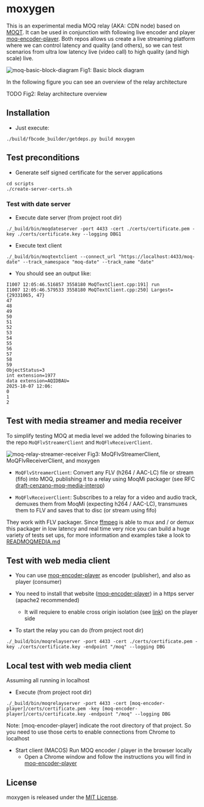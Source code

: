 # moxygen

This is an experimental media MOQ relay (AKA: CDN node) based on [MOQT](https://datatracker.ietf.org/doc/draft-ietf-moq-transport/). It can be used in conjunction with following live encoder and player [moq-encoder-player](https://github.com/facebookexperimental/moq-encoder-player). Both repos allows us create a live streaming platform where we can control latency and quality (and others), so we can test scenarios from ultra low latency live (video call) to high quality (and high scale) live.

![moq-basic-block-diagram](./pics/basic_block_diagram.png)
Fig1: Basic block diagram

In the following figure you can see an overview of the relay architecture

TODO
Fig2: Relay architecture overview

## Installation

- Just execute:
```
./build/fbcode_builder/getdeps.py build moxygen
```

## Test preconditions
- Generate self signed certificate for the server applications
```
cd scripts
./create-server-certs.sh
```

### Test with date server

- Execute date server (from project root dir)
```
./_build/bin/moqdateserver -port 4433 -cert ./certs/certificate.pem -key ./certs/certificate.key --logging DBG1
```

- Execute text client
```
./_build/bin/moqtextclient --connect_url "https://localhost:4433/moq-date" --track_namespace "moq-date" --track_name "date"
```

- You should see an output like:
```
I1007 12:05:46.516857 3558180 MoQTextClient.cpp:191] run
I1007 12:05:46.579533 3558180 MoQTextClient.cpp:250] Largest={29331065, 47}
47
48
49
50
51
52
53
54
55
56
57
58
59
ObjectStatus=3
int extension=1977
data extension=AQIDBAU=
2025-10-07 12:06:
0
1
2
```

## Test with media streamer and media receiver

To simplify testing MOQ at media level we added the following binaries to the repo `MoQFlvStreamerClient` and `MoQFlvReceiverClient`.

![moq-relay-streamer-receiver](./pics/moq_streamer_receiver.png)
Fig3: MoQFlvStreamerClient, MoQFlvReceiverClient, and moxygen

- `MoQFlvStreamerClient`: Convert any FLV (h264 / AAC-LC) file or stream (fifo) into MOQ, publishing it to a relay using MoqMi packager (see RFC [draft-cenzano-moq-media-interop](https://datatracker.ietf.org/doc/draft-cenzano-moq-media-interop/))

- `MoQFlvReceiverClient`: Subscribes to a relay for a video and audio track, demuxes them from MoqMi (expecting h264 / AAC-LC), transmuxes them to FLV and saves that to disc (or stream using fifo)

They work with FLV packager. Since [ffmpeg](https://www.ffmpeg.org/ffmpeg.html) is able to mux and / or demux this packager in low latency and real time very nice you can build a huge variety of tests set ups, for more information and examples take a look to [READMOQMEDIA.md](./READMOQMEDIA.md)

## Test with web media client
- You can use [moq-encoder-player](https://github.com/facebookexperimental/moq-encoder-player) as encoder (publisher), and also as player (consumer)

- You need to install that website ([moq-encoder-player](https://github.com/facebookexperimental/moq-encoder-player)) in a https server (apache2 recommended)
   - It will requiere to enable cross origin isolation (see [link](https://stackoverflow.com/questions/76077439/enabling-cross-origin-isolation-on-the-apache2-web-server)) on the player side

- To start the relay you can do (from project root dir)
```
./_build/bin/moqrelayserver -port 4433 -cert ./certs/certificate.pem -key ./certs/certificate.key -endpoint "/moq" --logging DBG
```

## Local test with web media client

Assuming all running in localhost

- Execute (from project root dir)
```
./_build/bin/moqrelayserver -port 4433 -cert [moq-encoder-player]/certs/certificate.pem -key [moq-encoder-player]/certs/certificate.key -endpoint "/moq" --logging DBG
```

Note: [moq-encoder-player] indicate the root directory of that project. So you need to use those certs to enable connections from Chrome to localhost

- Start client (MACOS)
Run MOQ encoder / player in the browser locally
   - Open a Chrome window and follow the instructions you will find in [moq-encoder-player](https://github.com/facebookexperimental/moq-encoder-player)


## License

moxygen is released under the [MIT License](https://github.com/facebookexperimental/moqxygen/blob/main/LICENSE).
